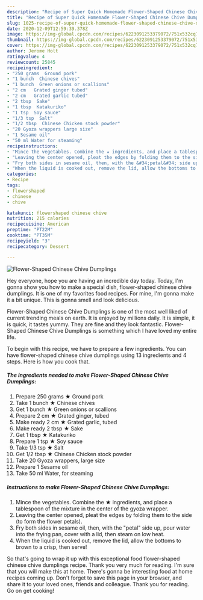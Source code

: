 ```yaml
---
description: "Recipe of Super Quick Homemade Flower-Shaped Chinese Chive Dumplings"
title: "Recipe of Super Quick Homemade Flower-Shaped Chinese Chive Dumplings"
slug: 1025-recipe-of-super-quick-homemade-flower-shaped-chinese-chive-dumplings
date: 2020-12-09T12:59:39.378Z
image: https://img-global.cpcdn.com/recipes/6223091253379072/751x532cq70/flower-shaped-chinese-chive-dumplings-recipe-main-photo.jpg
thumbnail: https://img-global.cpcdn.com/recipes/6223091253379072/751x532cq70/flower-shaped-chinese-chive-dumplings-recipe-main-photo.jpg
cover: https://img-global.cpcdn.com/recipes/6223091253379072/751x532cq70/flower-shaped-chinese-chive-dumplings-recipe-main-photo.jpg
author: Jerome Holt
ratingvalue: 4
reviewcount: 25845
recipeingredient:
- "250 grams  Ground pork"
- "1 bunch  Chinese chives"
- "1 bunch  Green onions or scallions"
- "2 cm   Grated ginger tubed"
- "2 cm   Grated garlic tubed"
- "2 tbsp  Sake"
- "1 tbsp  Katakuriko"
- "1 tsp  Soy sauce"
- "1/3 tsp  Salt"
- "1/2 tbsp  Chinese Chicken stock powder"
- "20 Gyoza wrappers large size"
- "1 Sesame oil"
- "50 ml Water for steaming"
recipeinstructions:
- "Mince the vegetables. Combine the ★ ingredients, and place a tablespoon of the mixture in the center of the gyoza wrapper."
- "Leaving the center opened, pleat the edges by folding them to the side (to form the flower petals)."
- "Fry both sides in sesame oil, then, with the &#34;petal&#34; side up, pour water into the frying pan, cover with a lid, then steam on low heat."
- "When the liquid is cooked out, remove the lid, allow the bottoms to brown to a crisp, then serve!"
categories:
- Recipe
tags:
- flowershaped
- chinese
- chive

katakunci: flowershaped chinese chive 
nutrition: 215 calories
recipecuisine: American
preptime: "PT22M"
cooktime: "PT35M"
recipeyield: "3"
recipecategory: Dessert

---
```



![Flower-Shaped Chinese Chive Dumplings](https://img-global.cpcdn.com/recipes/6223091253379072/751x532cq70/flower-shaped-chinese-chive-dumplings-recipe-main-photo.jpg)

Hey everyone, hope you are having an incredible day today. Today, I'm gonna show you how to make a special dish, flower-shaped chinese chive dumplings. It is one of my favorites food recipes. For mine, I'm gonna make it a bit unique. This is gonna smell and look delicious.



Flower-Shaped Chinese Chive Dumplings is one of the most well liked of current trending meals on earth. It is enjoyed by millions daily. It is simple, it is quick, it tastes yummy. They are fine and they look fantastic. Flower-Shaped Chinese Chive Dumplings is something which I have loved my entire life.


To begin with this recipe, we have to prepare a few ingredients. You can have flower-shaped chinese chive dumplings using 13 ingredients and 4 steps. Here is how you cook that.

<!--inarticleads1-->

##### The ingredients needed to make Flower-Shaped Chinese Chive Dumplings:

1. Prepare 250 grams ★ Ground pork
1. Take 1 bunch ★ Chinese chives
1. Get 1 bunch ★ Green onions or scallions
1. Prepare 2 cm  ★ Grated ginger, tubed
1. Make ready 2 cm  ★ Grated garlic, tubed
1. Make ready 2 tbsp ★ Sake
1. Get 1 tbsp ★ Katakuriko
1. Prepare 1 tsp ★ Soy sauce
1. Take 1/3 tsp ★ Salt
1. Get 1/2 tbsp ★ Chinese Chicken stock powder
1. Take 20 Gyoza wrappers, large size
1. Prepare 1 Sesame oil
1. Take 50 ml Water, for steaming




<!--inarticleads2-->

##### Instructions to make Flower-Shaped Chinese Chive Dumplings:

1. Mince the vegetables. Combine the ★ ingredients, and place a tablespoon of the mixture in the center of the gyoza wrapper.
1. Leaving the center opened, pleat the edges by folding them to the side (to form the flower petals).
1. Fry both sides in sesame oil, then, with the &#34;petal&#34; side up, pour water into the frying pan, cover with a lid, then steam on low heat.
1. When the liquid is cooked out, remove the lid, allow the bottoms to brown to a crisp, then serve!




So that's going to wrap it up with this exceptional food flower-shaped chinese chive dumplings recipe. Thank you very much for reading. I'm sure that you will make this at home. There's gonna be interesting food at home recipes coming up. Don't forget to save this page in your browser, and share it to your loved ones, friends and colleague. Thank you for reading. Go on get cooking!
